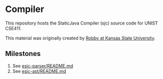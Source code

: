 # Compiler

This repository hosts the StaticJava Compiler (sjc) source code for UNIST CSE411. 

This material was originally created by [Robby at Kansas State University](http://robby.santoslab.org/).   

## Milestones

1. See [esjc-parser/README.md](esjc-parser/README.md)
2. See [esjc-ast/README.md](esjc-ast/README.md)
